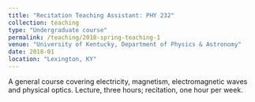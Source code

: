 ```yaml
---
title: "Recitation Teaching Assistant: PHY 232"
collection: teaching
type: "Undergraduate course"
permalink: /teaching/2018-spring-teaching-1
venue: "University of Kentucky, Department of Physics & Astronomy"
date: 2018-01
location: "Lexington, KY"
---
```


A general course covering electricity, magnetism, electromagnetic waves and physical optics. Lecture, three hours; recitation, one hour per week.

<!-- Heading 1
======

Heading 2
======

Heading 3
====== -->
